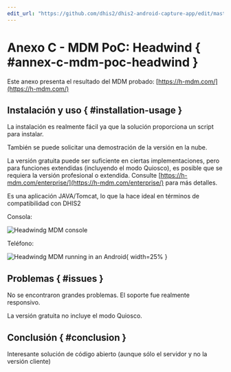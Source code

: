 ```yaml
---
edit_url: "https://github.com/dhis2/dhis2-android-capture-app/edit/master/docs/src/commonmark/en/content/mdm/A-c-headwind.md" 
---
```

# Anexo C - MDM PoC: Headwind   { #annex-c-mdm-poc-headwind } 

Este anexo presenta el resultado del MDM probado: [https://h-mdm.com/](https://h-mdm.com/)


## Instalación y uso { #installation-usage } 

La instalación es realmente fácil ya que la solución proporciona un script para instalar. 

También se puede solicitar una demostración de la versión en la nube.

La versión gratuita puede ser suficiente en ciertas implementaciones, pero para funciones extendidas (incluyendo el modo Quiosco), es posible que se requiera la versión profesional o extendida. Consulte [https://h-mdm.com/enterprise/](https://h-mdm.com/enterprise/) para más detalles.

Es una aplicación JAVA/Tomcat, lo que la hace ideal en términos de compatibilidad con DHIS2

Consola:


![Headwindg MDM console](../content/mdm/resources/images/image10.png)

Teléfono:

![Headwindg MDM running in an Android](../content/mdm/resources/images/image14.png){ width=25% }


## Problemas { #issues } 

No se encontraron grandes problemas. El soporte fue realmente responsivo.

La versión gratuita no incluye el modo Quiosco.


## Conclusión  { #conclusion } 

Interesante solución de código abierto (aunque sólo el servidor y no la versión cliente)


